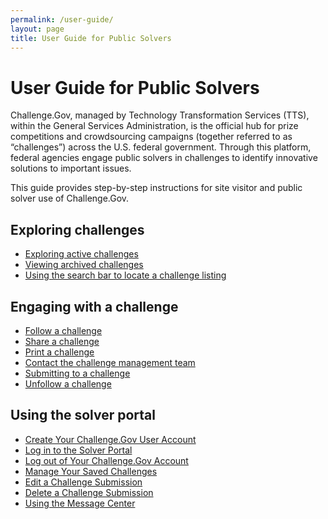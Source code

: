 ```yaml
---
permalink: /user-guide/
layout: page
title: User Guide for Public Solvers
---
```


<h1 class="text-center mb-6 font-weight-bold">User Guide for Public Solvers</h1>
<div class="row">
<div>
  <p>Challenge.Gov, managed by Technology Transformation Services (TTS), within the General Services Administration, is the official hub for prize competitions and crowdsourcing campaigns (together referred to as “challenges”) across the U.S. federal government. Through this platform, federal agencies engage public solvers in challenges to identify innovative solutions to important issues.</p>
  <p>This guide provides step-by-step instructions for site visitor and public solver use of Challenge.Gov. </p>
</div>
  </div>
  <div class="row">
  <div class="col-sm-6">
    <div class="card">
      <div class="card-body text-center"> <i class="fas fa-search" style="font-size: 3em; padding-bottom: 20px;" title="Exploring challenges"></i>
        <h2 class="card-title text-center">Exploring challenges</h2>
        <p class="card-text"><ul>
            <li class="text-left"><a href=""{{ site.baseurl }}/explore-active-challenges/">Exploring active challenges</a></li>
            <li class="text-left"><a href="{{ site.baseurl }}/user-guide/exploring-challenges/#view-archived-challenges">Viewing archived challenges</a></li>
            <li class="text-left"><a href="{{ site.baseurl }}/user-guide/exploring-challenges/#using-search-bar">Using the search bar to locate a challenge listing</a></li>
          </ul></p>
      </div>
    </div>
  </div>
  <div class="col-sm-6">
    <div class="card">
      <div class="card-body text-center"> <i class="fas fa-comment" style="font-size: 3em; padding-bottom: 20px;" title="Engaging with a challenge"></i>
        <h2 class="card-title text-center">Engaging with a challenge</h2>
        <p class="card-text"><ul>
              <li class="text-left"><a href="#">Follow a challenge</a></li>
              <li class="text-left"><a href="#">Share a challenge</a></li>
              <li class="text-left"><a href="#">Print a challenge</a></li>
              <li class="text-left"><a href="#">Contact the challenge management team</a></li>
              <li class="text-left"><a href="#">Submitting to a challenge</a></li>
              <li class="text-left"><a href="#">Unfollow a challenge</a></li>
            </ul></p>
      </div>
    </div>
  </div>
</div>
  
  <div class="row">
  <div class="col-sm-6">
    <div class="card">
      <div class="card-body text-center"> <i class="fas fa-laptop" style="font-size: 3em; padding-bottom: 20px;" title="Using the solver portal"></i>
        <h2 class="card-title text-center">Using the solver portal</h2>
         <p class="card-text">
          <ul>
            <li class="text-left"><a href="#">Create Your Challenge.Gov User Account</a></li>
            <li class="text-left"><a href="#">Log in to the Solver Portal</a></li>
            <li class="text-left"><a href="#">Log out of Your Challenge.Gov Account</a></li>
            <li class="text-left"><a href="#">Manage Your Saved Challenges</a></li>
            <li class="text-left"><a href="#">Edit a Challenge Submission</a></li>
            <li class="text-left"><a href="#">Delete a Challenge Submission</a></li>
            <li class="text-left"><a href="#">Using the Message Center</a></li>
          </ul>
        </p>
    </div>
  </div>
 </div>
  </div>
